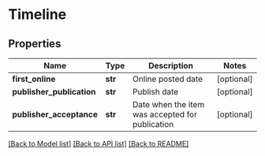 # Timeline

## Properties
Name | Type | Description | Notes
------------ | ------------- | ------------- | -------------
**first_online** | **str** | Online posted date | [optional] 
**publisher_publication** | **str** | Publish date | [optional] 
**publisher_acceptance** | **str** | Date when the item was accepted for publication | [optional] 

[[Back to Model list]](../README.md#documentation-for-models) [[Back to API list]](../README.md#documentation-for-api-endpoints) [[Back to README]](../README.md)


